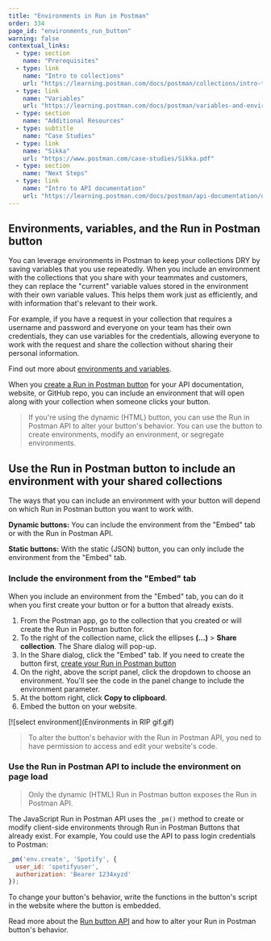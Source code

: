 ```yaml
---
title: "Environments in Run in Postman"
order: 334
page_id: "environments_run_button"
warning: false
contextual_links:
  - type: section
    name: "Prerequisites"
  - type: link
    name: "Intro to collections"
    url: "https://learning.postman.com/docs/postman/collections/intro-to-collections"
  - type: link
    name: "Variables"
    url: "https://learning.postman.com/docs/postman/variables-and-environments/variables"
  - type: section
    name: "Additional Resources"
  - type: subtitle
    name: "Case Studies"
  - type: link
    name: "Sikka"
    url: "https://www.postman.com/case-studies/Sikka.pdf"
  - type: section
    name: "Next Steps"
  - type: link
    name: "Intro to API documentation"
    url: "https://learning.postman.com/docs/postman/api-documentation/documenting-your-api/"
---
```


## Environments, variables, and the Run in Postman button

You can leverage environments in Postman to keep your collections DRY by saving variables that you use repeatedly. When you include an environment with the collections that you share with your teammates and customers, they can replace the "current" variable values stored in the environment with their own variable values. This helps them work just as efficiently, and with information that's relevant to their work.

For example, if you have a request in your collection that requires a username and password and everyone on your team has their own credentials, they can use variables for the credentials, allowing everyone to work with the request and share the collection without sharing their personal information.

Find out more about [environments and variables](https://learning.postman.com/docs/postman/variables-and-environments/variables/).

When you [create a Run in Postman button](https://learning.postman.com/docs/postman-for-publishers/run-in-postman/creating-run-button/) for your API documentation, website, or GitHub repo, you can include an environment that will open along with your collection when someone clicks your button.  

> If you're using the dynamic (HTML) button, you can use the Run in Postman API to alter your button's behavior. You can use the button to create environments, modify an environment, or segregate environments.

## Use the Run in Postman button to include an environment with your shared collections

The ways that you can include an environment with your button will depend on which Run in Postman button you want to work with.

**Dynamic buttons:** You can include the environment from the "Embed" tab or with the Run in Postman API.

**Static buttons:** With the static (JSON) button, you can only include the environment from the "Embed" tab.

### Include the environment from the "Embed" tab

When you include an environment from the "Embed" tab, you can do it when you first create your button or for a button that already exists.

1. From the Postman app, go to the collection that you created or will create the Run in Postman button for.
1. To the right of the collection name, click the ellipses **(...)** > **Share collection**. The Share dialog will pop-up.
1. In the Share dialog, click the "Embed" tab. If you need to create the button first, [create your Run in Postman button](https://learning.postman.com/docs/postman-for-publishers/run-in-postman/creating-run-button/)
1. On the right, above the script panel, click the dropdown to choose an environment. You'll see the code in the panel change to include the environment parameter.
1. At the bottom right, click **Copy to clipboard**.
1. Embed the button on your website.

[![select environment](Environments in RIP gif.gif)

> To alter the button's behavior with the Run in Postman API, you ned to have permission to access and edit your website's code.

### Use the Run in Postman API to include the environment on page load

> Only the dynamic (HTML) Run in Postman button exposes the Run in Postman API.

The JavaScript Run in Postman API uses the `_pm()` method to create or modify client-side environments through Run in Postman Buttons that already exist. For example, You could use the API to pass login credentials to Postman:

```javascript
_pm('env.create', 'Spotify', {
  user_id: 'spotifyuser',
  authorization: 'Bearer 1234xyzd'
});
```

To change your button's behavior, write the functions in the button's script in the website where the button is embedded.

Read more about the [Run button API](https://learning.postman.com/docs/postman_for_publishers/run_button/run_button_API) and how to alter your Run in Postman button's behavior.
